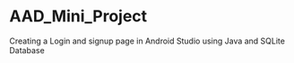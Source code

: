 # AAD_Mini_Project

Creating a Login and signup page in Android Studio using Java and SQLite Database
